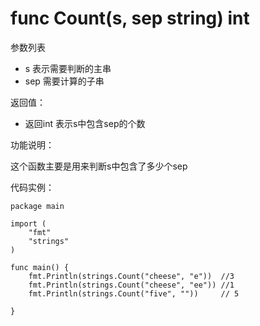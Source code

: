 # func Count(s, sep string) int

参数列表

- s 表示需要判断的主串 
- sep 需要计算的子串

返回值：

- 返回int 表示s中包含sep的个数 

功能说明：

这个函数主要是用来判断s中包含了多少个sep

代码实例：

	package main
	
	import (
		"fmt"
		"strings"
	)
	
	func main() {
		fmt.Println(strings.Count("cheese", "e"))  //3
		fmt.Println(strings.Count("cheese", "ee")) //1
		fmt.Println(strings.Count("five", ""))     // 5
	
	}